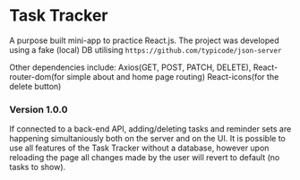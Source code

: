 # Task Tracker

A purpose built mini-app to practice React.js. The project was developed using a fake (local) DB utilising `https://github.com/typicode/json-server`

Other dependencies include:
Axios(GET, POST, PATCH, DELETE),
React-router-dom(for simple about and home page routing)
React-icons(for the delete button)

### Version 1.0.0

If connected to a back-end API, adding/deleting tasks and reminder sets are happening simultaniously both on the server and on the UI.
It is possible to use all features of the Task Tracker without a database, however upon reloading the page all changes made by the user will revert to default (no tasks to show).
